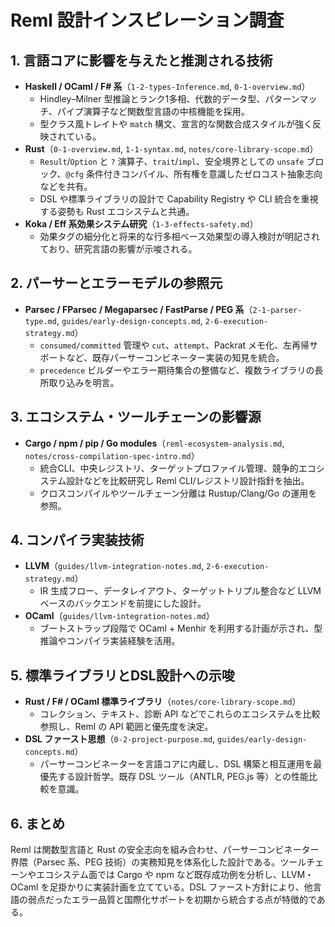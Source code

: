 # Reml 設計インスピレーション調査

## 1. 言語コアに影響を与えたと推測される技術

- **Haskell / OCaml / F# 系**（`1-2-types-Inference.md`, `0-1-overview.md`）
  - Hindley–Milner 型推論とランク1多相、代数的データ型、パターンマッチ、パイプ演算子など関数型言語の中核機能を採用。
  - 型クラス風トレイトや `match` 構文、宣言的な関数合成スタイルが強く反映されている。
- **Rust**（`0-1-overview.md`, `1-1-syntax.md`, `notes/core-library-scope.md`）
  - `Result`/`Option` と `?` 演算子、`trait`/`impl`、安全境界としての `unsafe` ブロック、`@cfg` 条件付きコンパイル、所有権を意識したゼロコスト抽象志向などを共有。
  - DSL や標準ライブラリの設計で Capability Registry や CLI 統合を重視する姿勢も Rust エコシステムと共通。
- **Koka / Eff 系効果システム研究**（`1-3-effects-safety.md`）
  - 効果タグの細分化と将来的な行多相ベース効果型の導入検討が明記されており、研究言語の影響が示唆される。

## 2. パーサーとエラーモデルの参照元

- **Parsec / FParsec / Megaparsec / FastParse / PEG 系**（`2-1-parser-type.md`, `guides/early-design-concepts.md`, `2-6-execution-strategy.md`）
  - `consumed/committed` 管理や `cut`、`attempt`、Packrat メモ化、左再帰サポートなど、既存パーサーコンビネーター実装の知見を統合。
  - `precedence` ビルダーやエラー期待集合の整備など、複数ライブラリの長所取り込みを明言。

## 3. エコシステム・ツールチェーンの影響源

- **Cargo / npm / pip / Go modules**（`reml-ecosystem-analysis.md`, `notes/cross-compilation-spec-intro.md`）
  - 統合CLI、中央レジストリ、ターゲットプロファイル管理、競争的エコシステム設計などを比較研究し Reml CLI/レジストリ設計指針を抽出。
  - クロスコンパイルやツールチェーン分離は Rustup/Clang/Go の運用を参照。

## 4. コンパイラ実装技術

- **LLVM**（`guides/llvm-integration-notes.md`, `2-6-execution-strategy.md`）
  - IR 生成フロー、データレイアウト、ターゲットトリプル整合など LLVM ベースのバックエンドを前提にした設計。
- **OCaml**（`guides/llvm-integration-notes.md`）
  - ブートストラップ段階で OCaml + Menhir を利用する計画が示され、型推論やコンパイラ実装経験を活用。

## 5. 標準ライブラリとDSL設計への示唆

- **Rust / F# / OCaml 標準ライブラリ**（`notes/core-library-scope.md`）
  - コレクション、テキスト、診断 API などでこれらのエコシステムを比較参照し、Reml の API 範囲と優先度を決定。
- **DSL ファースト思想**（`0-2-project-purpose.md`, `guides/early-design-concepts.md`）
  - パーサーコンビネーターを言語コアに内蔵し、DSL 構築と相互運用を最優先する設計哲学。既存 DSL ツール（ANTLR, PEG.js 等）との性能比較を意識。

## 6. まとめ

Reml は関数型言語と Rust の安全志向を組み合わせ、パーサーコンビネーター界隈（Parsec 系、PEG 技術）の実務知見を体系化した設計である。ツールチェーンやエコシステム面では Cargo や npm など既存成功例を分析し、LLVM・OCaml を足掛かりに実装計画を立てている。DSL ファースト方針により、他言語の弱点だったエラー品質と国際化サポートを初期から統合する点が特徴的である。
